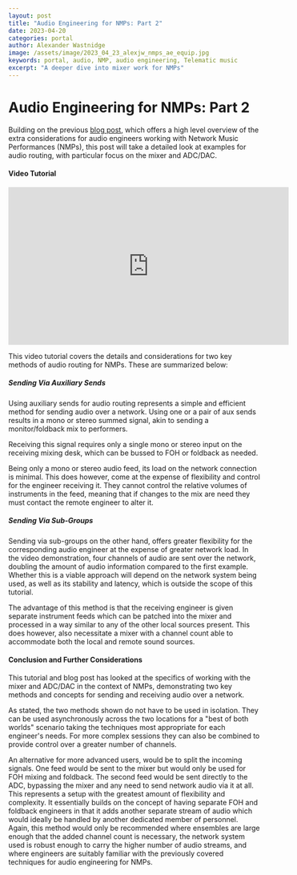 ```yaml
---
layout: post
title: "Audio Engineering for NMPs: Part 2"
date: 2023-04-20
categories: portal
author: Alexander Wastnidge
image: /assets/image/2023_04_23_alexjw_nmps_ae_equip.jpg
keywords: portal, audio, NMP, audio engineering, Telematic music
excerpt: "A deeper dive into mixer work for NMPs"
---
```


# Audio Engineering for NMPs: Part 2

Building on the previous [blog post](https://mct-master.github.io/portal/2022/11/24/alexanjw-audio-engineering-nmps.html), which offers a high level overview of the extra considerations for audio engineers working with Network Music Performances (NMPs), this post will take a detailed look at examples for audio routing, with particular focus on the mixer and ADC/DAC.

#### Video Tutorial

<iframe width="560" height="315" src="https://www.youtube.com/embed/ifYwDc8nebI" title="YouTube video player" frameborder="0" allow="accelerometer; autoplay; clipboard-write; encrypted-media; gyroscope; picture-in-picture; web-share" allowfullscreen></iframe>

This video tutorial covers the details and considerations for two key methods of audio routing for NMPs.  These are summarized below:

##### Sending Via Auxiliary Sends
Using auxiliary sends for audio routing represents a simple and efficient method for sending audio over a network.  Using one or a pair of aux sends results in a mono or stereo summed signal, akin to sending a monitor/foldback mix to performers.

Receiving this signal requires only a single mono or stereo input on the receiving mixing desk, which can be bussed to FOH or foldback as needed.

Being only a mono or stereo audio feed, its load on the network connection is minimal.  This does however, come at the expense of flexibility and control for the engineer receiving it.  They cannot control the relative volumes of instruments in the feed, meaning that if changes to the mix are need they must contact the remote engineer to alter it.

##### Sending Via Sub-Groups
Sending via sub-groups on the other hand, offers greater flexibility for the corresponding audio engineer at the expense of greater network load.  In the video demonstration, four channels of audio are sent over the network, doubling the amount of audio information compared to the first example. Whether this is a viable approach will depend on the network system being used, as well as its stability and latency, which is outside the scope of this tutorial.

The advantage of this method is that the receiving engineer is given separate instrument feeds which can be patched into the mixer and processed in a way similar to any of the other local sources present.  This does however, also necessitate a mixer with a channel count able to accommodate both the local and remote sound sources.


#### Conclusion and Further Considerations
This tutorial and blog post has looked at the specifics of working with the mixer and ADC/DAC in the context of NMPs, demonstrating two key methods and concepts for sending and receiving audio over a network.

As stated, the two methods shown do not have to be used in isolation.  They can be used asynchronously across the two locations for a "best of both worlds" scenario taking the techniques most appropriate for each engineer's needs.  For more complex sessions they can also be combined to provide control over a greater number  of channels.

An alternative for more advanced users, would be to split the incoming signals. One feed would be sent to the mixer but would only be used for FOH mixing and foldback. The second feed would be sent directly to the ADC, bypassing the mixer and any need to send network audio via it at all.  This represents a setup with the greatest amount of flexibility and complexity.  It essentially builds on the concept of having separate FOH and foldback engineers in that it adds another separate stream of audio which would ideally be handled by another dedicated member of personnel.  Again, this method would only be recommended where ensembles are large enough that the added channel count is necessary, the network system used is robust enough to carry the higher number of audio streams, and where engineers are suitably familiar with the previously covered techniques for audio engineering for NMPs.